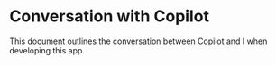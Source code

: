 # Conversation with Copilot

This document outlines the conversation between Copilot and I when developing
this app.
